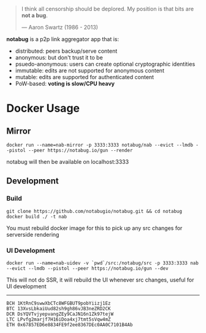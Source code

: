 
> I think all censorship should be deplored.  My position is that bits are **not a bug**.
>
> — Aaron Swartz (1986 - 2013)

**notabug** is a p2p link aggregator app that is:

 * distributed: peers backup/serve content
 * anonymous: but don't trust it to be
 * psuedo-anonymous: users can create optional cryptographic identities
 * immutable: edits are not supported for anonymous content
 * mutable: edits are supported for authenticated content
 * PoW-based: **voting is slow/CPU heavy**

# Docker Usage

## Mirror

    docker run --name=nab-mirror -p 3333:3333 notabug/nab --evict --lmdb --pistol --peer https://notabug.io/gun --render

notabug will then be available on localhost:3333

## Development

### Build

    git clone https://github.com/notabugio/notabug.git && cd notabug
    docker build ./ -t nab

You must rebuild docker image for this to pick up any src changes for serverside rendering

### UI Development

    docker run --name=nab-uidev -v `pwd`/src:/notabug/src -p 3333:3333 nab --evict --lmdb --pistol --peer https://notabug.io/gun --dev

This will not do SSR, it will rebuild the UI whenever src changes, useful for UI development

---

    BCH 1KtRnC9swwXbCTc8WFGBUT9pobYiizj1Ez
    BTC 13XvsLbkaiUud82sh9gh86vJB3neZRD2CK
    DCR DsYQVTvjyepvangZEy9CaJN16n1Zk97tejW
    LTC LPvfg2marjf7H16iDoa4xj7tmt5sVqw4mZ
    ETH 0x67857ED6e8834FE9f2ee8367DEc0AA0C7101B4Ab


